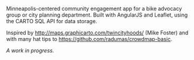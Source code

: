 Minneapolis-centered community engagement app for a bike advocacy group or city planning department. Built with AngularJS and Leaflet, using the CARTO SQL API for data storage.

Inspired by http://maps.graphicarto.com/twincityhoods/ (Mike Foster) and with many hat tips to https://github.com/radumas/crowdmap-basic. 

_A work in progress._
